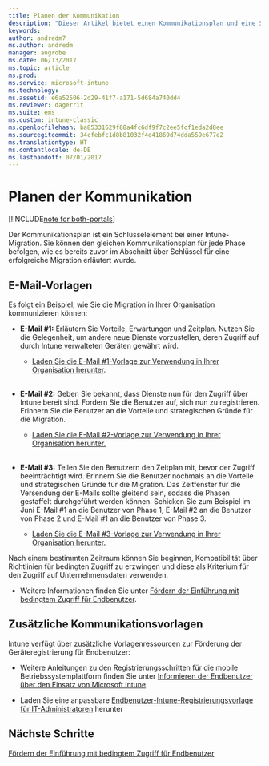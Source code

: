 ```yaml
---
title: Planen der Kommunikation
description: "Dieser Artikel bietet einen Kommunikationsplan und eine Strategie für die Migration."
keywords: 
author: andredm7
ms.author: andredm
manager: angrobe
ms.date: 06/13/2017
ms.topic: article
ms.prod: 
ms.service: microsoft-intune
ms.technology: 
ms.assetid: e6a52506-2d29-41f7-a171-5d684a740dd4
ms.reviewer: dagerrit
ms.suite: ems
ms.custom: intune-classic
ms.openlocfilehash: ba85331629f88a4fc6df9f7c2ee5fcf1eda2d8ee
ms.sourcegitcommit: 34cfebfc1d8b81032f4d41869d74dda559e677e2
ms.translationtype: HT
ms.contentlocale: de-DE
ms.lasthandoff: 07/01/2017
---
```

# <a name="plan-communications"></a>Planen der Kommunikation 

[!INCLUDE[note for both-portals](./includes/note-for-both-portals.md)]

Der Kommunikationsplan ist ein Schlüsselelement bei einer Intune-Migration. Sie können den gleichen Kommunikationsplan für jede Phase befolgen, wie es bereits zuvor im Abschnitt über Schlüssel für eine erfolgreiche Migration erläutert wurde.

## <a name="e-mail-templates"></a>E-Mail-Vorlagen

Es folgt ein Beispiel, wie Sie die Migration in Ihrer Organisation kommunizieren können:

-   **E-Mail \#1:** Erläutern Sie Vorteile, Erwartungen und Zeitplan. Nutzen Sie die Gelegenheit, um andere neue Dienste vorzustellen, deren Zugriff auf durch Intune verwalteten Geräten gewährt wird.

    -   [Laden Sie die E-Mail \#1-Vorlage zur Verwendung in Ihrer Organisation herunter](https://gallery.technet.microsoft.com/Intune-migration-guide-end-e3209b35).
<br></br>

-   **E-Mail \#2:** Geben Sie bekannt, dass Dienste nun für den Zugriff über Intune bereit sind. Fordern Sie die Benutzer auf, sich nun zu registrieren. Erinnern Sie die Benutzer an die Vorteile und strategischen Gründe für die Migration.

    -   [Laden Sie die E-Mail \#2-Vorlage zur Verwendung in Ihrer Organisation herunter.](https://gallery.technet.microsoft.com/Intune-migration-guide-end-a9d25eb5)
<br></br>

-   **E-Mail \#3:** Teilen Sie den Benutzern den Zeitplan mit, bevor der Zugriff beeinträchtigt wird. Erinnern Sie die Benutzer nochmals an die Vorteile und strategischen Gründe für die Migration. Das Zeitfenster für die Versendung der E-Mails sollte gleitend sein, sodass die Phasen gestaffelt durchgeführt werden können. Schicken Sie zum Beispiel im Juni E-Mail \#1 an die Benutzer von Phase 1, E-Mail \#2 an die Benutzer von Phase 2 und E-Mail \#1 an die Benutzer von Phase 3.

    -   [Laden Sie die E-Mail \#3-Vorlage zur Verwendung in Ihrer Organisation herunter.](https://gallery.technet.microsoft.com/Intune-migration-guide-end-831521b5)

Nach einem bestimmten Zeitraum können Sie beginnen, Kompatibilität über Richtlinien für bedingten Zugriff zu erzwingen und diese als Kriterium für den Zugriff auf Unternehmensdaten verwenden.

-   Weitere Informationen finden Sie unter [Fördern der Einführung mit bedingtem Zugriff für Endbenutzer](migration-guide-drive-adoption.md).

## <a name="additional-communication-templates"></a>Zusätzliche Kommunikationsvorlagen

Intune verfügt über zusätzliche Vorlagenressourcen zur Förderung der Geräteregistrierung für Endbenutzer:

-   Weitere Anleitungen zu den Registrierungsschritten für die mobile Betriebssystemplattform finden Sie unter [Informieren der Endbenutzer über den Einsatz von Microsoft Intune](/intune/end-user-educate).

-   Laden Sie eine anpassbare [Endbenutzer-Intune-Registrierungsvorlage für IT-Administratoren](https://gallery.technet.microsoft.com/End-user-Intune-enrollment-55dfd64a) herunter

## <a name="next-steps"></a>Nächste Schritte

[Fördern der Einführung mit bedingtem Zugriff für Endbenutzer](migration-guide-drive-adoption.md)
